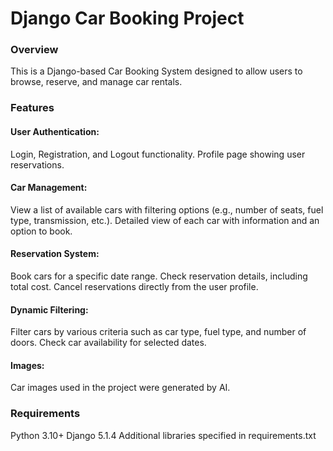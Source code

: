 # Django Car Booking Project

### Overview

This is a Django-based Car Booking System designed to allow users to browse, reserve, and manage car rentals.

### Features

#### User Authentication:
Login, Registration, and Logout functionality.
Profile page showing user reservations.

#### Car Management:
View a list of available cars with filtering options (e.g., number of seats, fuel type, transmission, etc.).
Detailed view of each car with information and an option to book.

#### Reservation System:
Book cars for a specific date range.
Check reservation details, including total cost.
Cancel reservations directly from the user profile.
#### Dynamic Filtering:
Filter cars by various criteria such as car type, fuel type, and number of doors.
Check car availability for selected dates.
#### Images:
Car images used in the project were generated by AI.

### Requirements
Python 3.10+
Django 5.1.4
Additional libraries specified in requirements.txt